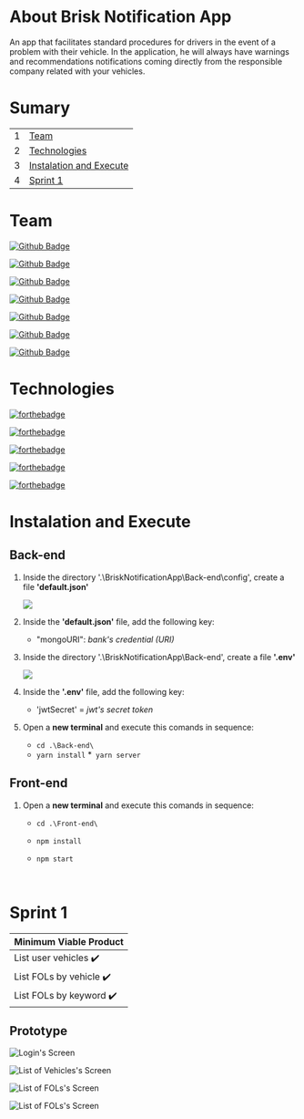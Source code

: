 # About Brisk Notification App
An app that facilitates standard procedures for drivers in the event of a problem with their vehicle. In the application, he will always have warnings and recommendations notifications  coming directly from the responsible company related with your vehicles.

# Sumary

|  |  |
| ---|---- | 
| 1 | <a href="#Team">Team</a>|
| 2 | <a href="#Technologies">Technologies</a>| 
| 3 | <a href="#Instalation-and-Execute">Instalation and Execute| 
| 4 | <a href="#Sprint-1">Sprint 1</a>|

# Team

[![Github Badge](https://img.shields.io/badge/MASTER-Letícia_Santos-100000?style=for-the-badge&logo=github&logoColor=white)](https://github.com/LeticiaSan)

[![Github Badge](https://img.shields.io/badge/PO-Brenno_Richard-100000?style=for-the-badge&logo=github&logoColor=white)](https://github.com/brennorichard)

[![Github Badge](https://img.shields.io/badge/DEV-Edryan_Maciel-100000?style=for-the-badge&logo=github&logoColor=white)](https://github.com/edryan25)

[![Github Badge](https://img.shields.io/badge/DEV-Felipe_Silva-100000?style=for-the-badge&logo=github&logoColor=white)](https://github.comFfelipe-Ssilva)

[![Github Badge](https://img.shields.io/badge/DEV-Gabriel_Teixeira-100000?style=for-the-badge&logo=github&logoColor=white)](https://github.com/Gabrieltg7)

[![Github Badge](https://img.shields.io/badge/DEV-Henrique_Erzinger-100000?style=for-the-badge&logo=github&logoColor=white)](https://github.com/henrique73)

[![Github Badge](https://img.shields.io/badge/DEV-Luiz_Miguel-100000?style=for-the-badge&logo=github&logoColor=white)](https://github.com/Salitop)

# Technologies

[![forthebadge](https://img.shields.io/badge/JavaScript-323330?style=for-the-badge&logo=javascript&logoColor=F7DF1E)](https://www.javascript.com)

[![forthebadge](https://img.shields.io/badge/TypeScript-007ACC?style=for-the-badge&logo=typescript&logoColor=white)](https://www.typescriptlang.org/)

[![forthebadge](https://img.shields.io/badge/Node.js-43853D?style=for-the-badge&logo=node.js&logoColor=white)](https://nodejs.org/en/) 

[![forthebadge](https://img.shields.io/badge/React_Native-20232A?style=for-the-badge&logo=react&logoColor=61DAFB)](https://reactnative.dev/)

[![forthebadge](https://img.shields.io/badge/MongoDB-4EA94B?style=for-the-badge&logo=mongodb&logoColor=white)](https://www.mongodb.com/pt-br)


# Instalation and Execute

## Back-end
1. Inside the directory '.\BriskNotificationApp\Back-end\config', create a file **'default.json'**

    ![](https://media.discordapp.net/attachments/829118904005558292/963870080305881129/unknown.png)

2. Inside the **'default.json'** file, add the following key:
   * "mongoURI": *bank's credential (URI)*

3. Inside the directory '.\BriskNotificationApp\Back-end\', create a file **'.env'**

    ![](https://cdn.discordapp.com/attachments/829118904005558292/963874291542290462/unknown.png)

4. Inside the **'.env'** file, add the following key:
    * 'jwtSecret' = *jwt's secret token*

5. Open a **new terminal** and execute this comands in sequence:

    * ``cd .\Back-end\``
    * ``yarn install``
    *`` yarn server``

## Front-end
1. Open a **new terminal** and execute this comands in sequence:
    * ``cd .\Front-end\``
    * ``npm install``
    
    * ``npm start``

<br>

# Sprint 1

| Minimum Viable Product  | 
| ----------- | 
| List user vehicles :heavy_check_mark:| 
| List FOLs by vehicle :heavy_check_mark:| 
| List FOLs by keyword :heavy_check_mark:| 

## Prototype

![Login's Screen](https://media.discordapp.net/attachments/829118904005558292/963882693370712115/unknown.png?width=265&height=473)

![List of Vehicles's Screen](https://cdn.discordapp.com/attachments/829118904005558292/963882442534551633/unknown.png)

![List of FOLs's Screen](https://cdn.discordapp.com/attachments/829118904005558292/963883033998536744/unknown.png)

![List of FOLs's Screen](https://media.discordapp.net/attachments/829118904005558292/963882636336570438/unknown.png?width=265&height=473)

